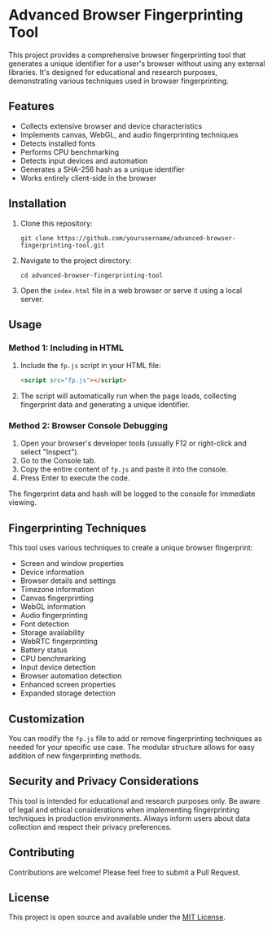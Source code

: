 # Advanced Browser Fingerprinting Tool

This project provides a comprehensive browser fingerprinting tool that generates a unique identifier for a user's browser without using any external libraries. It's designed for educational and research purposes, demonstrating various techniques used in browser fingerprinting.

## Features

- Collects extensive browser and device characteristics
- Implements canvas, WebGL, and audio fingerprinting techniques
- Detects installed fonts
- Performs CPU benchmarking
- Detects input devices and automation
- Generates a SHA-256 hash as a unique identifier
- Works entirely client-side in the browser

## Installation

1. Clone this repository:
   ```
   git clone https://github.com/yourusername/advanced-browser-fingerprinting-tool.git
   ```

2. Navigate to the project directory:
   ```
   cd advanced-browser-fingerprinting-tool
   ```

3. Open the `index.html` file in a web browser or serve it using a local server.

## Usage

### Method 1: Including in HTML

1. Include the `fp.js` script in your HTML file:

   ```html
   <script src="fp.js"></script>
   ```

2. The script will automatically run when the page loads, collecting fingerprint data and generating a unique identifier.

### Method 2: Browser Console Debugging

1. Open your browser's developer tools (usually F12 or right-click and select "Inspect").
2. Go to the Console tab.
3. Copy the entire content of `fp.js` and paste it into the console.
4. Press Enter to execute the code.

The fingerprint data and hash will be logged to the console for immediate viewing.

## Fingerprinting Techniques

This tool uses various techniques to create a unique browser fingerprint:

- Screen and window properties
- Device information
- Browser details and settings
- Timezone information
- Canvas fingerprinting
- WebGL information
- Audio fingerprinting
- Font detection
- Storage availability
- WebRTC fingerprinting
- Battery status
- CPU benchmarking
- Input device detection
- Browser automation detection
- Enhanced screen properties
- Expanded storage detection

## Customization

You can modify the `fp.js` file to add or remove fingerprinting techniques as needed for your specific use case. The modular structure allows for easy addition of new fingerprinting methods.

## Security and Privacy Considerations

This tool is intended for educational and research purposes only. Be aware of legal and ethical considerations when implementing fingerprinting techniques in production environments. Always inform users about data collection and respect their privacy preferences.

## Contributing

Contributions are welcome! Please feel free to submit a Pull Request.

## License

This project is open source and available under the [MIT License](LICENSE).